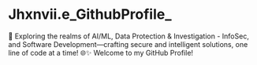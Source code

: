 # Jhxnvii.e_GithubProfile_
🚀 Exploring the realms of AI/ML, Data Protection &amp; Investigation - InfoSec, and Software Development—crafting secure and intelligent solutions, one line of code at a time! 🌐✨ Welcome to my GitHub Profile!
